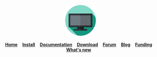 

   
   
   <div align="center">
        <a href="https://github.com/giampaolo/psutil"><img src="https://github.com/abdimk/Graphene/blob/V0.0.5/custom_UI/icons/tv.svg"  width="100" height="100" /></a>
        <br />
        <br />
        <a href="https://github.com/giampaolo/psutil"><b>Home</b></a>&nbsp;&nbsp;&nbsp;
        <a href="https://github.com/giampaolo/psutil/blob/master/INSTALL.rst"><b>Install</b></a>&nbsp;&nbsp;&nbsp;
        <a href="https://psutil.readthedocs.io/"><b>Documentation</b></a>&nbsp;&nbsp;&nbsp;
        <a href="https://pypi.org/project/psutil/#files"><b>Download</b></a>&nbsp;&nbsp;&nbsp;
        <a href="https://groups.google.com/g/psutil"><b>Forum</b></a>&nbsp;&nbsp;&nbsp;
        <a href="https://gmpy.dev/tags/psutil"><b>Blog</b></a>&nbsp;&nbsp;&nbsp;
        <a href="#funding"><b>Funding</b></a>&nbsp;&nbsp;&nbsp;
        <a href="https://github.com/giampaolo/psutil/blob/master/HISTORY.rst"><b>What's new</b></a>&nbsp;&nbsp;&nbsp;
    </div>
